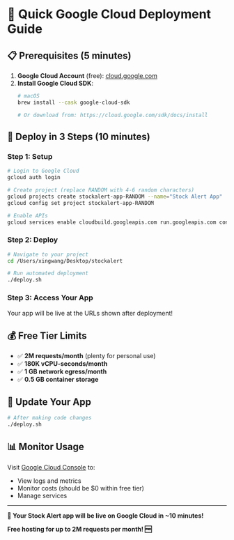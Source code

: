 # 🚀 Quick Google Cloud Deployment Guide

## 📋 **Prerequisites (5 minutes)**

1. **Google Cloud Account** (free): [cloud.google.com](https://cloud.google.com)
2. **Install Google Cloud SDK**:
   ```bash
   # macOS
   brew install --cask google-cloud-sdk
   
   # Or download from: https://cloud.google.com/sdk/docs/install
   ```

## 🚀 **Deploy in 3 Steps (10 minutes)**

### **Step 1: Setup**
```bash
# Login to Google Cloud
gcloud auth login

# Create project (replace RANDOM with 4-6 random characters)
gcloud projects create stockalert-app-RANDOM --name="Stock Alert App"
gcloud config set project stockalert-app-RANDOM

# Enable APIs
gcloud services enable cloudbuild.googleapis.com run.googleapis.com containerregistry.googleapis.com
```

### **Step 2: Deploy**
```bash
# Navigate to your project
cd /Users/xingwang/Desktop/stockalert

# Run automated deployment
./deploy.sh
```

### **Step 3: Access Your App**
Your app will be live at the URLs shown after deployment!

## 💰 **Free Tier Limits**
- ✅ **2M requests/month** (plenty for personal use)
- ✅ **180K vCPU-seconds/month** 
- ✅ **1 GB network egress/month**
- ✅ **0.5 GB container storage**

## 🔄 **Update Your App**
```bash
# After making code changes
./deploy.sh
```

## 📊 **Monitor Usage**
Visit [Google Cloud Console](https://console.cloud.google.com) to:
- View logs and metrics
- Monitor costs (should be $0 within free tier)
- Manage services

---

**🎉 Your Stock Alert app will be live on Google Cloud in ~10 minutes!**

**Free hosting for up to 2M requests per month! 🆓**
